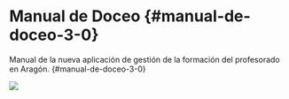 # Manual de Doceo  {#manual-de-doceo-3-0}

Manual de la nueva aplicación de gestión de la formación del profesorado en Aragón. {#manual-de-doceo-3-0}

![](/assets/Selección_786.png)

